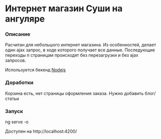 # Интернет магазин Суши на ангуляре

### Описание
Расчитан для небольшого интернет магазина. Из особенностей, делает один ajax запрос, в ходе которого получает все данные. Последующие переходы п страницам происходят без перезагрузки и без ajax запросов.

Используется бекенд [Nodejs](https://github.com/rus1978/nodejs-mock-server)

### Доработки
Корзина есть, нет страницы оформления заказа.
Нужно добавить блог/статьи

### Запуск
ng serve -o

Доступен на http://localhost:4200/
